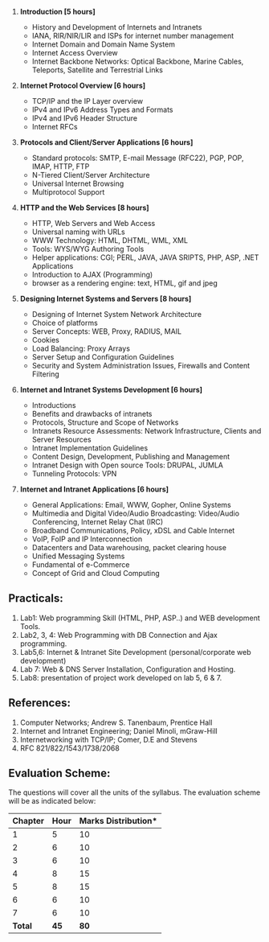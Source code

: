 1. **Introduction [5 hours]**
   - History and Development of Internets and Intranets 
   - IANA, RIR/NIR/LIR and ISPs for internet number management
   - Internet Domain and Domain Name System 
   - Internet Access Overview
   - Internet Backbone Networks: Optical Backbone, Marine Cables, Teleports, Satellite and Terrestrial Links

2. **Internet Protocol Overview [6 hours]**
   - TCP/IP and the IP Layer overview
   - IPv4 and IPv6 Address Types and Formats 
   - IPv4 and IPv6 Header Structure
   - Internet RFCs 

3. **Protocols and Client/Server Applications [6 hours]**
   - Standard protocols: SMTP, E-mail Message (RFC22), PGP, POP, IMAP, HTTP, FTP 
   - N-Tiered Client/Server Architecture 
   - Universal Internet Browsing
   - Multiprotocol Support

4. **HTTP and the Web Services [8 hours]**
   - HTTP, Web Servers and Web Access 
   - Universal naming with URLs 
   - WWW Technology: HTML, DHTML, WML, XML
   - Tools: WYS/WYG Authoring Tools
   - Helper applications: CGI; PERL, JAVA, JAVA SRIPTS, PHP, ASP, .NET Applications 
   - Introduction to AJAX (Programming) 
   - browser as a rendering engine: text, HTML, gif and jpeg 

5. **Designing Internet Systems and Servers [8 hours]**
   - Designing of Internet System Network Architecture 
   - Choice of platforms
   - Server Concepts: WEB, Proxy, RADIUS, MAIL
   - Cookies
   - Load Balancing: Proxy Arrays
   - Server Setup and Configuration Guidelines
   - Security and System Administration Issues, Firewalls and Content Filtering

6. **Internet and Intranet Systems Development [6 hours]**
   - Introductions
   - Benefits and drawbacks of intranets
   - Protocols, Structure and Scope of Networks
   - Intranets Resource Assessments: Network Infrastructure, Clients and Server Resources
   - Intranet Implementation Guidelines
   - Content Design, Development, Publishing and Management 
   - Intranet Design with Open source Tools: DRUPAL, JUMLA
   - Tunneling Protocols: VPN

7. **Internet and Intranet Applications [6 hours]**
   - General Applications: Email, WWW, Gopher, Online Systems
   - Multimedia and Digital Video/Audio Broadcasting: Video/Audio Conferencing, Internet Relay Chat (IRC) 
   - Broadband Communications, Policy, xDSL and Cable Internet 
   - VoIP, FoIP and IP Interconnection 
   - Datacenters and Data warehousing, packet clearing house 
   - Unified Messaging Systems
   - Fundamental of e-Commerce
   - Concept of Grid and Cloud Computing 

## Practicals:

1. Lab1: Web programming Skill (HTML, PHP, ASP..) and WEB development Tools.
2. Lab2, 3, 4: Web Programming with DB Connection and Ajax programming.
3. Lab5,6: Internet & Intranet Site Development (personal/corporate web development)
4. Lab 7: Web & DNS Server Installation, Configuration and Hosting.
5. Lab8: presentation of project work developed on lab 5, 6 & 7.

## References:

1. Computer Networks; Andrew S. Tanenbaum, Prentice Hall
2. Internet and Intranet Engineering; Daniel Minoli, mGraw-Hill 
3. Internetworking with TCP/IP; Comer, D.E and Stevens 
4. RFC 821/822/1543/1738/2068

## Evaluation Scheme:

The questions will cover all the units of the syllabus. The evaluation scheme will be as indicated below:

| Chapter   | Hour   | Marks Distribution* |
| --------- | ------ | ------------------- |
| 1         | 5      | 10                  |
| 2         | 6      | 10                  |
| 3         | 6      | 10                  |
| 4         | 8      | 15                  |
| 5         | 8      | 15                  |
| 6         | 6      | 10                  |
| 7         | 6      | 10                  |
| **Total** | **45** | **80**              |
